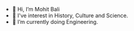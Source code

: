 - 👋 Hi, I’m Mohit Bali
- 👀 I've interest in History, Culture and Science.
- 🌱 I’m currently doing Engineering.


<!---
Mohit26Bali/Mohit26Bali is a ✨ special ✨ repository because its `README.md` (this file) appears on your GitHub profile.
You can click the Preview link to take a look at your changes.
--->
